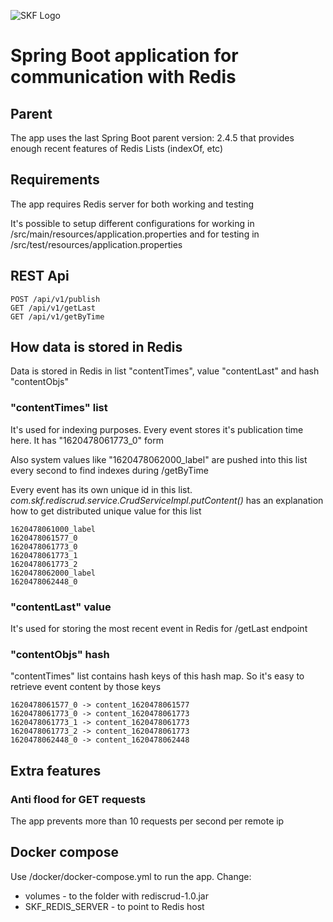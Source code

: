 ![SKF Logo](https://os-hitask-dev2.s3.amazonaws.com/hh/skf/skf-logo-white2.png)

# Spring Boot application for communication with Redis #

## Parent ##
The app uses the last Spring Boot parent version: 2.4.5 that provides enough recent features of Redis Lists (indexOf, etc)

## Requirements ##
The app requires Redis server for both working and testing

It's possible to setup different configurations for working in /src/main/resources/application.properties and for testing
in /src/test/resources/application.properties

## REST Api ##

```
POST /api/v1/publish
GET /api/v1/getLast
GET /api/v1/getByTime
```

## How data is stored in Redis ###
Data is stored in Redis in list "contentTimes", value "contentLast" and hash "contentObjs"

### "contentTimes" list ####
It's used for indexing purposes. Every event stores it's publication time here. It has "1620478061773_0" form

Also system values like "1620478062000_label" are pushed into this list every second to find indexes during /getByTime
 
Every event has its own unique id in this list. _com.skf.rediscrud.service.CrudServiceImpl.putContent()_ has an explanation
how to get distributed unique value for this list

```
1620478061000_label
1620478061577_0
1620478061773_0
1620478061773_1
1620478061773_2
1620478062000_label
1620478062448_0
```
 
### "contentLast" value ####
It's used for storing the most recent event in Redis for /getLast endpoint

### "contentObjs" hash ####
"contentTimes" list contains hash keys of this hash map. So it's easy to retrieve event content by those keys

```
1620478061577_0 -> content_1620478061577
1620478061773_0 -> content_1620478061773
1620478061773_1 -> content_1620478061773
1620478061773_2 -> content_1620478061773
1620478062448_0 -> content_1620478062448
```

## Extra features ###

### Anti flood for GET requests ####
The app prevents more than 10 requests per second per remote ip

## Docker compose ##
Use /docker/docker-compose.yml to run the app. Change:
- volumes - to the folder with rediscrud-1.0.jar
- SKF_REDIS_SERVER - to point to Redis host